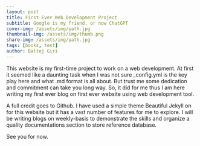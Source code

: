 ```yaml
---
layout: post
title: First Ever Web Development Project
subtitle: Google is my friend, or now ChatGPT
cover-img: /assets/img/path.jpg
thumbnail-img: /assets/img/thumb.png
share-img: /assets/img/path.jpg
tags: [books, test]
author: Baltej Giri
---
```


This website is my first-time project to work on a web development. At first it seemed like a daunting task when I was not sure _config.yml is the key play here and what .md format is all about. But trust me some dedication and commitment can take you long way. So, it did for me thus I am here writing my first ever blog on first ever website using web development tool.

A full credit goes to Github. I have used a simple theme Beautiful Jekyll on for this website but it has a vast number of features for me to explore. I will be writing blogs on weekly-basis to demonstrate the skills and organize a quality documentations section to store reference database.

See you for now.
